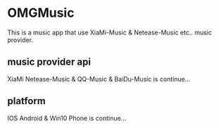 # OMGMusic
This is a music app that use XiaMi-Music &amp; Netease-Music etc.. music provider.

## music provider api
XiaMi
Netease-Music & QQ-Music & BaiDu-Music is continue...

## platform
IOS
Android & Win10 Phone is continue...

